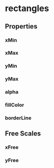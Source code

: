 # rectangles

## Properties

### xMin

### xMax

### yMin

<include from="properties.topic" element-id="yMin-property"/>

### yMax

<include from="properties.topic" element-id="yMax-property"/>

### alpha

<include from="properties.topic" element-id="alpha-property"/>

### fillColor

<include from="properties.topic" element-id="fillColor-property"/>

### borderLine

## Free Scales

### xFree

<include from="properties.topic" element-id="xFree-property"/>

### yFree

<include from="properties.topic" element-id="yFree-property"/>
